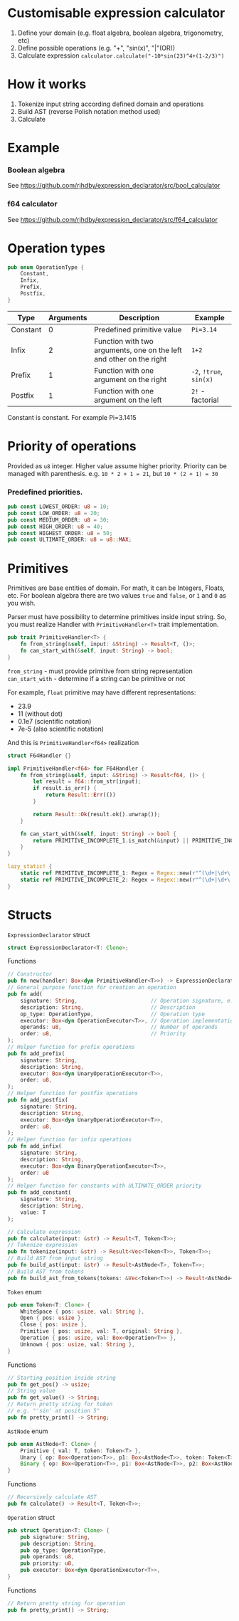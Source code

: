 # Customisable expression calculator
1. Define your domain (e.g. float algebra, boolean algebra, trigonometry, etc)
2. Define possible operations (e.g. "+", "sin(x)", "|"(OR))
3. Calculate expression `calculator.calculate("-10*sin(23)^4+(1-2/3)")` 

# How it works
1. Tokenize input string according defined domain and operations
2. Build AST (reverse Polish notation method used) 
3. Calculate

# Example 
### Boolean algebra 
See https://github.com/rjhdby/expression_declarator/src/bool_calculator
### f64 calculator
See https://github.com/rjhdby/expression_declarator/src/f64_calculator

# Operation types
```rust
pub enum OperationType {
    Constant,
    Infix,
    Prefix,
    Postfix,
}
```

| Type     | Arguments | Description                                                         | Example                 |
|----------|-----------|---------------------------------------------------------------------|-------------------------|
| Constant | 0         | Predefined primitive value                                          | `Pi=3.14`               |
| Infix    | 2         | Function with two arguments, one on the left and other on the right | `1+2`                   |
| Prefix   | 1         | Function with one argument on the right                             | `-2`, `!true`, `sin(x)` |
| Postfix  | 1         | Function with one argument on the left                              | `2!` - factorial        |

Constant is constant. For example Pi=3.1415

# Priority of operations
Provided as `u8` integer. Higher value assume higher priority.
Priority can be managed with parenthesis. e.g. `10 * 2 + 1 = 21`, but `10 * (2 + 1) = 30` 

### Predefined priorities.
```rust
pub const LOWEST_ORDER: u8 = 10;
pub const LOW_ORDER: u8 = 20;
pub const MEDIUM_ORDER: u8 = 30;
pub const HIGH_ORDER: u8 = 40;
pub const HIGHEST_ORDER: u8 = 50;
pub const ULTIMATE_ORDER: u8 = u8::MAX;
```

# Primitives
Primitives are base entities of domain. 
For math, it can be Integers, Floats, etc. 
For boolean algebra there are two values `true` and `false`, or `1` and `0` as you wish. 

Parser must have possibility to determine primitives inside input string. So, you must realize Handler with `PrimitiveHandler<T>` trait implementation.
```rust
pub trait PrimitiveHandler<T> {
    fn from_string(&self, input: &String) -> Result<T, ()>;
    fn can_start_with(&self, input: String) -> bool;
}
```

`from_string` - must provide primitive from string representation
`can_start_with` - determine if a string can be primitive or not

For example, `float` primitive may have different representations:

- 23.9
- 11 (without dot)
- 0.1e7 (scientific notation)
- 7e-5 (also scientific notation)

And this is `PrimitiveHandler<f64>` realization
```rust
struct F64Handler {}

impl PrimitiveHandler<f64> for F64Handler {
    fn from_string(&self, input: &String) -> Result<f64, ()> {
        let result = f64::from_str(input);
        if result.is_err() {
            return Result::Err(())
        }

        return Result::Ok(result.ok().unwrap());
    }

    fn can_start_with(&self, input: String) -> bool {
        return PRIMITIVE_INCOMPLETE_1.is_match(&input) || PRIMITIVE_INCOMPLETE_2.is_match(&input);
    }
}

lazy_static! {
    static ref PRIMITIVE_INCOMPLETE_1: Regex = Regex::new(r"^(\d+|\d+\.\d*)$").unwrap();
    static ref PRIMITIVE_INCOMPLETE_2: Regex = Regex::new(r"^(\d+|\d+\.\d+)[eE][-+]?\d*$").unwrap();
}
```

# Structs

`ExpressionDeclarator` struct
```rust
struct ExpressionDeclarator<T: Clone>;
```
Functions
```rust
// Constructor
pub fn new(handler: Box<dyn PrimitiveHandler<T>>) -> ExpressionDeclarator<T>;
// General purpose function for creation an operation
pub fn add(
    signature: String,                       // Operation signature, e.g. "+" or "sin"
    description: String,                     // Description
    op_type: OperationType,                  // Operation type
    executor: Box<dyn OperationExecutor<T>>, // Operation implementation
    operands: u8,                            // Number of operands
    order: u8,                               // Priority
);
// Helper function for prefix operations
pub fn add_prefix(
    signature: String,
    description: String,
    executor: Box<dyn UnaryOperationExecutor<T>>,
    order: u8,
);
// Helper function for postfix operations
pub fn add_postfix(
    signature: String,
    description: String,
    executor: Box<dyn UnaryOperationExecutor<T>>,
    order: u8,
);
// Helper function for infix operations
pub fn add_infix(
    signature: String, 
    description: String, 
    executor: Box<dyn BinaryOperationExecutor<T>>, 
    order: u8
);
// Helper function for constants with ULTIMATE_ORDER priority
pub fn add_constant(
    signature: String, 
    description: String, 
    value: T
);

// Calculate expression
pub fn calculate(input: &str) -> Result<T, Token<T>>;
// Tokenize expression
pub fn tokenize(input: &str) -> Result<Vec<Token<T>>, Token<T>>;
// Build AST from input string
pub fn build_ast(input: &str) -> Result<AstNode<T>, Token<T>>;
// Build AST from tokens
pub fn build_ast_from_tokens(tokens: &Vec<Token<T>>) -> Result<AstNode<T>, Token<T>>;
```
`Token` enum

```rust
pub enum Token<T: Clone> {
    WhiteSpace { pos: usize, val: String },
    Open { pos: usize },
    Close { pos: usize },
    Primitive { pos: usize, val: T, original: String },
    Operation { pos: usize, val: Box<Operation<T>> },
    Unknown { pos: usize, val: String },
}
```
Functions
```rust
// Starting position inside string
pub fn get_pos() -> usize;
// String value
pub fn get_value() -> String;
// Return pretty string for token
// e.g. "'sin' at position 5"
pub fn pretty_print() -> String;
```

`AstNode` enum
```rust
pub enum AstNode<T: Clone> {
    Primitive { val: T, token: Token<T> },
    Unary { op: Box<Operation<T>>, p1: Box<AstNode<T>>, token: Token<T> },
    Binary { op: Box<Operation<T>>, p1: Box<AstNode<T>>, p2: Box<AstNode<T>>, token: Token<T> },
}
```
Functions
```rust
// Recursively calculate AST
pub fn calculate() -> Result<T, Token<T>>;
```

`Operation` struct

```rust
pub struct Operation<T: Clone> {
    pub signature: String,
    pub description: String,
    pub op_type: OperationType,
    pub operands: u8,
    pub priority: u8,
    pub executor: Box<dyn OperationExecutor<T>>,
}
```

Functions
```rust
// Return pretty string for operation
pub fn pretty_print() -> String;
```